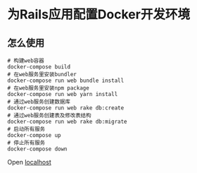 # 为Rails应用配置Docker开发环境

## 怎么使用

```
# 构建web容器
docker-compose build
# 在web服务里安装bundler
docker-compose run web bundle install
# 在web服务里安装npm package
docker-compose run web yarn install
# 通过web服务创建数据库
docker-compose run web rake db:create
# 通过web服务创建表及修改表结构
docker-compose run web rake db:migrate
# 启动所有服务
docker-compose up
# 停止所有服务
docker-compose down
```
Open [localhost](http://localhost)
